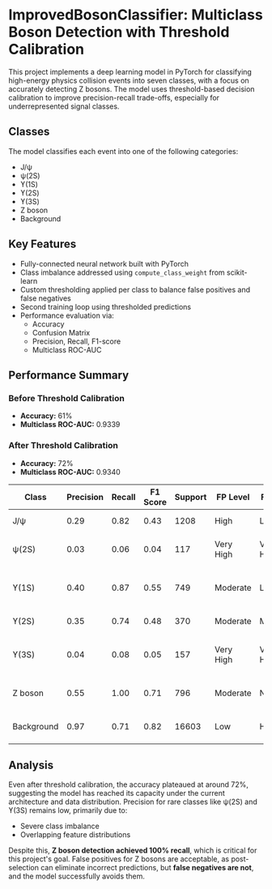 # ImprovedBosonClassifier: Multiclass Boson Detection with Threshold Calibration

This project implements a deep learning model in PyTorch for classifying high-energy physics collision events into seven classes, with a focus on accurately detecting Z bosons. The model uses threshold-based decision calibration to improve precision-recall trade-offs, especially for underrepresented signal classes.

## Classes

The model classifies each event into one of the following categories:
- J/ψ
- ψ(2S)
- ϒ(1S)
- ϒ(2S)
- ϒ(3S)
- Z boson
- Background

## Key Features

- Fully-connected neural network built with PyTorch
- Class imbalance addressed using `compute_class_weight` from scikit-learn
- Custom thresholding applied per class to balance false positives and false negatives
- Second training loop using thresholded predictions
- Performance evaluation via:
  - Accuracy
  - Confusion Matrix
  - Precision, Recall, F1-score
  - Multiclass ROC-AUC

## Performance Summary

### Before Threshold Calibration
- **Accuracy:** 61%
- **Multiclass ROC-AUC:** 0.9339

### After Threshold Calibration
- **Accuracy:** 72%
- **Multiclass ROC-AUC:** 0.9340

| Class        | Precision | Recall | F1 Score | Support | FP Level         | FN Level           | Notes                                                  |
|--------------|-----------|--------|----------|---------|------------------|--------------------|--------------------------------------------------------|
| J/ψ          | 0.29      | 0.82   | 0.43     | 1208    | High             | Low                | Overpredicted but high recall                          |
| ψ(2S)        | 0.03      | 0.06   | 0.04     | 117     | Very High        | Very High          | Poor separation; many misclassifications               |
| ϒ(1S)        | 0.40      | 0.87   | 0.55     | 749     | Moderate         | Low                | High recall but some confusion with other classes      |
| ϒ(2S)        | 0.35      | 0.74   | 0.48     | 370     | Moderate         | Moderate           | Balanced performance                                   |
| ϒ(3S)        | 0.04      | 0.08   | 0.05     | 157     | Very High        | Very High          | Weak representation and overlap with other classes     |
| Z boson      | 0.55      | 1.00   | 0.71     | 796     | Moderate         | None               | Perfect recall; all real Z bosons detected             |
| Background   | 0.97      | 0.71   | 0.82     | 16603   | Low              | High               | Some signal leakage into background                    |

## Analysis

Even after threshold calibration, the accuracy plateaued at around 72%, suggesting the model has reached its capacity under the current architecture and data distribution. Precision for rare classes like ψ(2S) and ϒ(3S) remains low, primarily due to:
- Severe class imbalance
- Overlapping feature distributions

Despite this, **Z boson detection achieved 100% recall**, which is critical for this project's goal. False positives for Z bosons are acceptable, as post-selection can eliminate incorrect predictions, but **false negatives are not**, and the model successfully avoids them.


